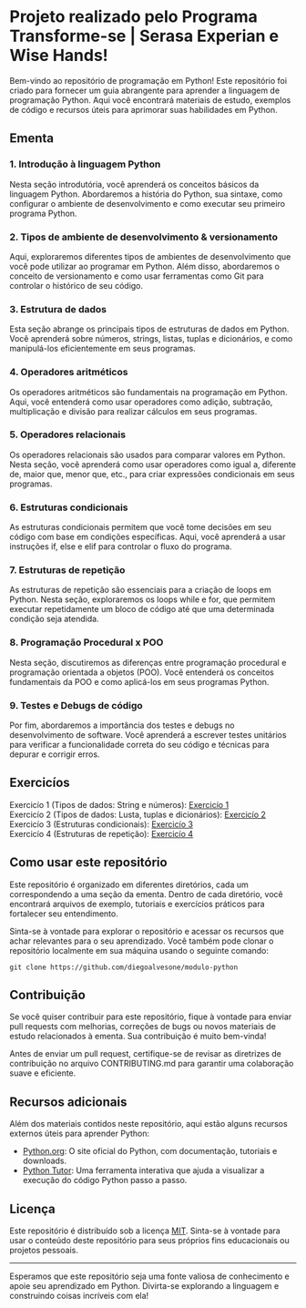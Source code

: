 # Projeto realizado pelo Programa Transforme-se | Serasa Experian e Wise Hands!

Bem-vindo ao repositório de programação em Python! Este repositório foi criado para fornecer um guia abrangente para aprender a linguagem de programação Python. Aqui você encontrará materiais de estudo, exemplos de código e recursos úteis para aprimorar suas habilidades em Python.

## Ementa

### 1. Introdução à linguagem Python
Nesta seção introdutória, você aprenderá os conceitos básicos da linguagem Python. Abordaremos a história do Python, sua sintaxe, como configurar o ambiente de desenvolvimento e como executar seu primeiro programa Python.

### 2. Tipos de ambiente de desenvolvimento & versionamento
Aqui, exploraremos diferentes tipos de ambientes de desenvolvimento que você pode utilizar ao programar em Python. Além disso, abordaremos o conceito de versionamento e como usar ferramentas como Git para controlar o histórico de seu código.

### 3. Estrutura de dados
Esta seção abrange os principais tipos de estruturas de dados em Python. Você aprenderá sobre números, strings, listas, tuplas e dicionários, e como manipulá-los eficientemente em seus programas.

### 4. Operadores aritméticos
Os operadores aritméticos são fundamentais na programação em Python. Aqui, você entenderá como usar operadores como adição, subtração, multiplicação e divisão para realizar cálculos em seus programas.

### 5. Operadores relacionais
Os operadores relacionais são usados para comparar valores em Python. Nesta seção, você aprenderá como usar operadores como igual a, diferente de, maior que, menor que, etc., para criar expressões condicionais em seus programas.

### 6. Estruturas condicionais
As estruturas condicionais permitem que você tome decisões em seu código com base em condições específicas. Aqui, você aprenderá a usar instruções if, else e elif para controlar o fluxo do programa.

### 7. Estruturas de repetição
As estruturas de repetição são essenciais para a criação de loops em Python. Nesta seção, exploraremos os loops while e for, que permitem executar repetidamente um bloco de código até que uma determinada condição seja atendida.

### 8. Programação Procedural x POO
Nesta seção, discutiremos as diferenças entre programação procedural e programação orientada a objetos (POO). Você entenderá os conceitos fundamentais da POO e como aplicá-los em seus programas Python.

### 9. Testes e Debugs de código
Por fim, abordaremos a importância dos testes e debugs no desenvolvimento de software. Você aprenderá a escrever testes unitários para verificar a funcionalidade correta do seu código e técnicas para depurar e corrigir erros.

## Exercicíos
Exercicío 1 (Tipos de dados: String e números): [Exercicío 1](https://github.com/diegoalvesone/modulo-python/blob/main/Exercicios/exercicios.py)  
Exercicío 2 (Tipos de dados: Lusta, tuplas e dicionários): [Exercicío 2](https://github.com/diegoalvesone/modulo-python/blob/main/Exercicios/exercicios-listas-tuplas-dicionarios.py)  
Exercicío 3 (Estruturas condicionais): [Exercicío 3](https://github.com/diegoalvesone/modulo-python/blob/main/Exercicios/exercicio3.py)  
Exercicío 4 (Estruturas de repetição): [Exercicío 4]()  

## Como usar este repositório
Este repositório é organizado em diferentes diretórios, cada um correspondendo a uma seção da ementa. Dentro de cada diretório, você encontrará arquivos de exemplo, tutoriais e exercícios práticos para fortalecer seu entendimento.

Sinta-se à vontade para explorar o repositório e acessar os recursos que achar relevantes para o seu aprendizado. Você também pode clonar o repositório localmente em sua máquina usando o seguinte comando:

```
git clone https://github.com/diegoalvesone/modulo-python
```

## Contribuição
Se você quiser contribuir para este repositório, fique à vontade para enviar pull requests com melhorias, correções de bugs ou novos materiais de estudo relacionados à ementa. Sua contribuição é muito bem-vinda!

Antes de enviar um pull request, certifique-se de revisar as diretrizes de contribuição no arquivo CONTRIBUTING.md para garantir uma colaboração suave e eficiente.

## Recursos adicionais
Além dos materiais contidos neste repositório, aqui estão alguns recursos externos úteis para aprender Python:

- [Python.org](https://www.python.org/): O site oficial do Python, com documentação, tutoriais e downloads.
- [Python Tutor](http://pythontutor.com/): Uma ferramenta interativa que ajuda a visualizar a execução do código Python passo a passo.

## Licença
Este repositório é distribuído sob a licença [MIT](LICENSE). Sinta-se à vontade para usar o conteúdo deste repositório para seus próprios fins educacionais ou projetos pessoais.

---

Esperamos que este repositório seja uma fonte valiosa de conhecimento e apoie seu aprendizado em Python. Divirta-se explorando a linguagem e construindo coisas incríveis com ela!
